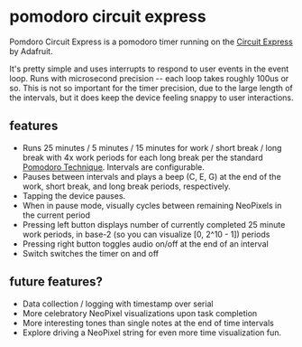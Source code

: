 # pomodoro circuit express

Pomdoro Circuit Express is a pomodoro timer running on the [Circuit Express](https://learn.adafruit.com/adafruit-circuit-playground-express) by Adafruit.

It's pretty simple and uses interrupts to respond to user events in the event loop. Runs with microsecond precision -- each loop takes roughly 100us or so. This is not so important for the timer precision, due to the large length of the intervals, but it does keep the device feeling snappy to user interactions.

## features

* Runs 25 minutes / 5 minutes / 15 minutes for work / short break / long break with 4x work periods for each long break per the standard [Pomodoro Technique](https://en.wikipedia.org/wiki/Pomodoro_Technique). Intervals are configurable.
* Pauses between intervals and plays a beep (C, E, G) at the end of the work, short break, and long break periods, respectively.
* Tapping the device pauses.
* When in pause mode, visually cycles between remaining NeoPixels in the current period
* Pressing left button displays number of currently completed 25 minute work periods, in base-2 (so you can visualize [0, 2^10 - 1]) periods
* Pressing right button toggles audio on/off at the end of an interval
* Switch switches the timer on and off

## future features?

* Data collection / logging with timestamp over serial
* More celebratory NeoPixel visualizations upon task completion
* More interesting tones than single notes at the end of time intervals
* Explore driving a NeoPixel string for even more time visualization fun.
